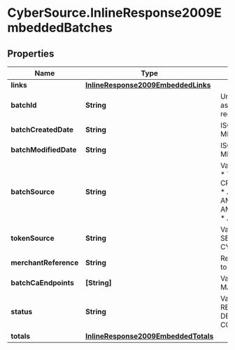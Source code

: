 # CyberSource.InlineResponse2009EmbeddedBatches

## Properties
Name | Type | Description | Notes
------------ | ------------- | ------------- | -------------
**links** | [**InlineResponse2009EmbeddedLinks**](InlineResponse2009EmbeddedLinks.md) |  | [optional] 
**batchId** | **String** | Unique identification number assigned to the submitted request. | [optional] 
**batchCreatedDate** | **String** | ISO-8601 format: yyyy-MM-ddTHH:mm:ssZ | [optional] 
**batchModifiedDate** | **String** | ISO-8601 format: yyyy-MM-ddTHH:mm:ssZ | [optional] 
**batchSource** | **String** | Valid Values:   * SCHEDULER   * TOKEN_API   * CREDIT_CARD_FILE_UPLOAD   * AMEX_REGSITRY   * AMEX_REGISTRY_API   * AMEX_REGISTRY_API_SYNC   * AMEX_MAINTENANCE  | [optional] 
**tokenSource** | **String** | Valid Values:   * SECURE_STORAGE   * TMS   * CYBERSOURCE  | [optional] 
**merchantReference** | **String** | Reference used by merchant to identify batch. | [optional] 
**batchCaEndpoints** | **[String]** | Valid Values:   * VISA   * MASTERCARD   * AMEX  | [optional] 
**status** | **String** | Valid Values:   * REJECTED   * RECEIVED   * VALIDATED   * DECLINED   * PROCESSING   * COMPLETE  | [optional] 
**totals** | [**InlineResponse2009EmbeddedTotals**](InlineResponse2009EmbeddedTotals.md) |  | [optional] 


